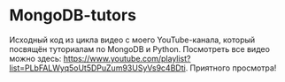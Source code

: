 # MongoDB-tutors
Исходный код из цикла видео с моего YouTube-канала, который посвящён туториалам по MongoDB и Python. Посмотреть все видео можно здесь: https://www.youtube.com/playlist?list=PLbFALWyq5oUt5DPuZum93USyVs9c4BDti. Приятного просмотра!
